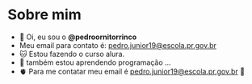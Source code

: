 # Sobre mim

- 🍄 Oi, eu sou o **@pedroornitorrinco**
- Meu email para contato é: pedro.junior19@escola.pr.gov.br
- 🐱 Estou fazendo o curso alura.
- 🌱 também estou aprendendo programação ...
- 🫀 Para me contatar meu email é pedro.junior19@escola.pr.gov.br 💞️

<!---
pedroornitorrinco/pedroornitorrinco is a ✨ special ✨ repository because its `README.md` (this file) appears on your GitHub profile.
You can click the Preview link to take a look at your changes.
--->
